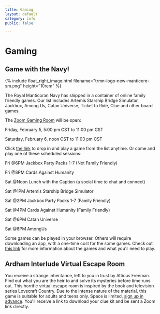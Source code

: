 ```yaml
---
title: Gaming
layout: default
category: info
public: false

---
```

# Gaming

## Game with the Navy!

{% include float_right_image.html filename="trmn-logo-new-manticore-sm.png" height="10rem" %}

The Royal Manticoran Navy has shipped in a container of online family friendly games. Our list includes Artemis Starship Bridge Simulator, Jackbox, Among Us, Catan Universe, Ticket to Ride, Clue and other board games.

The [Zoom Gaming Room](https://us02web.zoom.us/j/82810906354?pwd=WTBVNXlaVDhiQkU2NDZYZE5XWWZNQT09) will be open:

Friday, February 5, 5:00 pm CST to 11:00 pm CST

Saturday, February 6, noon CST to 11:00 pm CST

Click [the link](https://us02web.zoom.us/j/82810906354?pwd=WTBVNXlaVDhiQkU2NDZYZE5XWWZNQT09) to drop in and play a game from the list anytime. Or come and play one of these scheduled sessions:

Fri @6PM Jackbox Party Packs 1-7 (Not Family Friendly)

Fri @8PM Cards Against Humanity

Sat @Noon Lunch with the Caption (a social time to chat and connect)

Sat @1PM Artemis Starship Bridge Simulator

Sat @2PM Jackbox Party Packs 1-7 (Family Friendly)

Sat @4PM Cards Against Humanity (Family Friendly)

Sat @6PM Catan Universe

Sat @8PM AmongUs

Some games can be played in your browser. Others will require downloading an app, with a one-time cost for the some games. Check out [this link](https://drive.google.com/file/d/1sDp_Sbb8shnTFdQYIckLGl2hR_6rru1C/view?usp=sharing) for more information about the games and what you'll need to play.

## Ardham Interlude Virtual Escape Room

You receive a strange inheritance, left to you in trust by Atticus Freeman. Find out what you are the heir to and solve its mysteries before time runs out. This horrific virtual escape room is inspired by the book and television series Lovecraft Country. Due to the intense nature of the material, this game is suitable for adults and teens only. Space is limited, [sign up in advance](https://forms.gle/rP3GX8k5CJ1ZJGY59). You'll receive a link to download your clue kit and be sent a Zoom link directly.